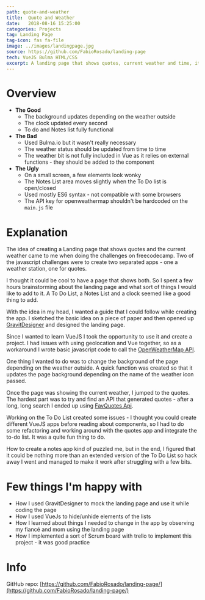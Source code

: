 ```yaml
---
path: quote-and-weather
title:  Quote and Weather
date:   2018-08-16 15:25:00
categories: Projects
tag: Landing Page
tag-icon: fas fa-file
image: ../images/landingpage.jpg
source: https://github.com/FabioRosado/landing-page
tech: VueJS Bulma HTML/CSS
excerpt: A landing page that shows quotes, current weather and time, it also has a list of to do and notes.
---
```


# Overview

- **The Good**
  - The background updates depending on the weather outside
  - The clock updated every second
  - To do and Notes list fully functional
- **The Bad**
  - Used Bulma.io but it wasn't really necessary
  - The weather status should be updated from time to time
  - The weather bit is not fully included in Vue as it relies on external functions -  they should be added to the component
- **The Ugly**
  - On a small screen, a few elements look wonky
  - The Notes List area moves slightly when the To Do list is open/closed
  - Used mostly ES6 syntax - not compatible with some browsers
  - The API key for openweathermap shouldn't be hardcoded on the `main.js` file

# Explanation

The idea of creating a Landing page that shows quotes and the current weather came to me when doing the challenges on freecodecamp. Two of the javascript challenges were to create two separated apps - one a weather station, one for quotes.

I thought it could be cool to have a page that shows both. So I spent a few hours brainstorming about the landing page and what sort of things I would like to add to it. A To Do List, a Notes List and a clock seemed like a good thing to add.

With the idea in my head, I wanted a guide that I could follow while creating the app. I sketched the basic idea on a piece of paper and then opened up [GravitDesigner](https://designer.io) and designed the landing page.

Since I wanted to learn VueJS I took the opportunity to use it and create a project. I had issues with using geolocation and Vue together, so as a workaround I wrote basic javascript code to call the [OpenWeatherMap API](https://openweathermap.org).

One thing I wanted to do was to change the background of the page depending on the weather outside. A quick function was created so that it updates the page background depending on the name of the weather icon passed.

Once the page was showing the current weather, I jumped to the quotes. The hardest part was to try and find an API that generated quotes - after a long, long search I ended up using [FavQuotes Api](https://favqs.com).

Working on the To Do List created some issues - I thought you could create different VueJS apps before reading about components, so I had to do some refactoring and working around with the quotes app and integrate the to-do list.  It was a quite fun thing to do.

How to create a notes app kind of puzzled me, but in the end, I figured that it could be nothing more than an extended version of the To Do List so hack away I went and managed to make it work after struggling with a few bits.

# Few things I'm happy with

- How I used GravitDesigner to mock the landing page and use it while coding the page
- How I used VueJs to hide/unhide elements of the lists
- How I learned about things I needed to change in the app by observing my fiancé and mom using the landing page
- How I implemented a sort of Scrum board with trello to implement this project - it was good practice

# Info

GitHub repo: [https://github.com/FabioRosado/landing-page/](https://github.com/FabioRosado/landing-page/)